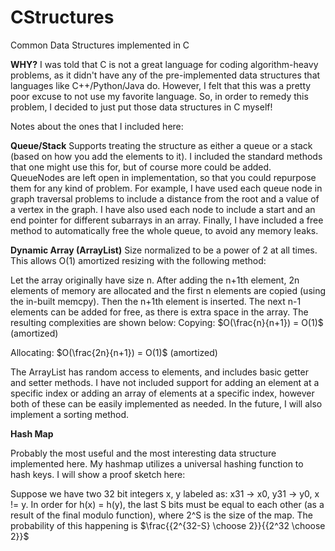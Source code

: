 # CStructures
Common Data Structures implemented in C

**WHY?**
I was told that C is not a great language for coding algorithm-heavy problems, as it didn't have any of the pre-implemented data structures that languages like C++/Python/Java do. However, I felt that this was a pretty poor excuse to not use my favorite language. So, in order to remedy this problem, I decided to just put those data structures in C myself!

Notes about the ones that I included here:

**Queue/Stack**
Supports treating the structure as either a queue or a stack (based on how you add the elements to it). I included the standard methods that one might use this for, but of course more could be added. QueueNodes are left open in implementation, so that you could repurpose them for any kind of problem. For example, I have used each queue node in graph traversal problems to include a distance from the root and a value of a vertex in the graph. I have also used each node to include a start and an end pointer for different subarrays in an array. Finally, I have included a free method to automatically free the whole queue, to avoid any memory leaks.

**Dynamic Array (ArrayList)**
Size normalized to be a power of 2 at all times. This allows O(1) amortized resizing with the following method: 

Let the array originally have size n. After adding the n+1th element, 2n elements of memory are allocated and the first n elements are copied (using the in-built memcpy). Then the n+1th element is inserted. The next n-1 elements can be added for free, as there is extra space in the array. The resulting complexities are shown below:
Copying: $O(\frac{n}{n+1}) = O(1)$ (amortized)

Allocating: $O(\frac{2n}{n+1}) = O(1)$ (amortized)

The ArrayList has random access to elements, and includes basic getter and setter methods. I have not included support for adding an element at a specific index or adding an array of elements at a specific index, however both of these can be easily implemented as needed. In the future, I will also implement a sorting method.

**Hash Map**

Probably the most useful and the most interesting data structure implemented here. My hashmap utilizes a universal hashing function to hash keys. I will show a proof sketch here:

Suppose we have two 32 bit integers x, y labeled as: x31 -> x0, y31 -> y0, x != y. In order for h(x) = h(y), the last S bits must be equal to each other (as a result of the final modulo function), where 2^S is the size of the map. The probability of this happening is $\frac{{2^{32-S} \choose 2}}{{2^32 \choose 2}}$
